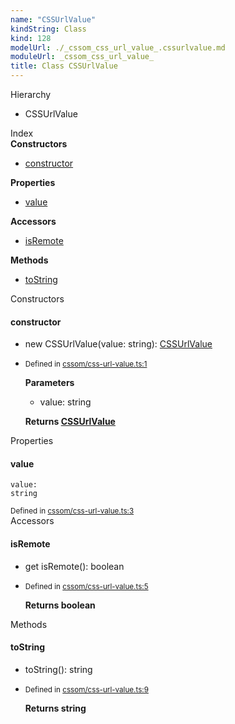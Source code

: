 ```yaml
---
name: "CSSUrlValue"
kindString: Class
kind: 128
modelUrl: ./_cssom_css_url_value_.cssurlvalue.md
moduleUrl: _cssom_css_url_value_
title: Class CSSUrlValue
---
```



<section class="pt-2 tsd-panel tsd-hierarchy">
<div class="lead">Hierarchy</div>
<ul class="pl-3 tsd-hierarchy list-style-initial">
<li>
<span class="target">CSSUrlValue</span>

</li>
</ul>

</section>





<section >
<div class="lead pb-2">Index</div>
<section class="tsd-panel tsd-index-panel">
<div class="tsd-index-content">
<section class="tsd-index-section ">
<strong>Constructors</strong>
<ul>
<li class="tsd-kind-constructor tsd-parent-kind-class"><a href="../_cssom_css_url_value_.cssurlvalue/#constructor" class="tsd-kind-icon">constructor</a></li>
</ul>
</section>
<section class="tsd-index-section ">
<strong>Properties</strong>
<ul>
<li class="tsd-kind-property tsd-parent-kind-class"><a href="../_cssom_css_url_value_.cssurlvalue/#value" class="tsd-kind-icon">value</a></li>
</ul>
</section>
<section class="tsd-index-section ">
<strong>Accessors</strong>
<ul>
<li class="tsd-kind-get-signature tsd-parent-kind-class"><a href="../_cssom_css_url_value_.cssurlvalue/#isremote" class="tsd-kind-icon">is<wbr>Remote</a></li>
</ul>
</section>
<section class="tsd-index-section ">
<strong>Methods</strong>
<ul>
<li class="tsd-kind-method tsd-parent-kind-class"><a href="../_cssom_css_url_value_.cssurlvalue/#tostring" class="tsd-kind-icon">to<wbr>String</a></li>
</ul>
</section>
</div>
</section>
</section>
<section>
<div class="lead">Constructors</div>
<section class="pb-4 pt-2 tsd-kind-constructor tsd-parent-kind-class">
<div class="d-flex flex-row">

<h4 id="constructor">constructor</h4>
</div>

<ul class="tsd-signatures tsd-kind-constructor tsd-parent-kind-class">
<li class="tsd-signature tsd-kind-icon">new CSSUrl<wbr>Value<span class="tsd-signature-symbol">(</span>value<span class="tsd-signature-symbol">: </span><span class="tsd-signature-type">string</span><span class="tsd-signature-symbol">)</span><span class="tsd-signature-symbol">: </span><a href="../_cssom_css_url_value_.cssurlvalue/" class="tsd-signature-type">CSSUrlValue</a></li>
</ul>

<ul class="tsd-descriptions">
<li class="tsd-description">
<aside class="tsd-sources pb-2">
<div class="d-flex flex-column">
<small class="text-muted">Defined in <a href="https://github.com/umbopepato/visua/blob/6f68f03/src/cssom/css-url-value.ts#L1">cssom/css-url-value.ts:1</a></small>
</div>
</aside>


<strong>Parameters</strong>
<ul class="pl-3 pb-2 list-style-initial">
<li>
<div class="h6 mb-0">value: <span class="tsd-signature-type">string</span></div>


</li>
</ul>

<strong>Returns <a href="../_cssom_css_url_value_.cssurlvalue/" class="tsd-signature-type">CSSUrlValue</a></strong>


</li>
</ul>

</section>
</section>
<section>
<div class="lead">Properties</div>
<section class="pb-4 pt-2 tsd-kind-property tsd-parent-kind-class">
<div class="d-flex flex-row">

<h4 id="value">value</h4>
</div>

<code class="tsd-signature tsd-kind-icon">value<span class="tsd-signature-symbol">:</span> <span class="tsd-signature-type">string</span></code>

<aside class="tsd-sources pb-2">
<div class="d-flex flex-column">
<small class="text-muted">Defined in <a href="https://github.com/umbopepato/visua/blob/6f68f03/src/cssom/css-url-value.ts#L3">cssom/css-url-value.ts:3</a></small>
</div>
</aside>




</section>
</section>
<section>
<div class="lead">Accessors</div>
<section class="pb-4 pt-2 tsd-kind-get-signature tsd-parent-kind-class">
<div class="d-flex flex-row">

<h4 id="isremote">is<wbr>Remote</h4>
</div>


<ul class="tsd-signatures tsd-kind-get-signature tsd-parent-kind-class">
<li class="tsd-signature tsd-kind-icon"><span class="tsd-signature-symbol">get</span> isRemote<span class="tsd-signature-symbol">(</span><span class="tsd-signature-symbol">)</span><span class="tsd-signature-symbol">: </span><span class="tsd-signature-type">boolean</span></li>
</ul>

<ul class="tsd-descriptions">
<li class="tsd-description">
<aside class="tsd-sources pb-2">
<div class="d-flex flex-column">
<small class="text-muted">Defined in <a href="https://github.com/umbopepato/visua/blob/6f68f03/src/cssom/css-url-value.ts#L5">cssom/css-url-value.ts:5</a></small>
</div>
</aside>



<strong>Returns <span class="tsd-signature-type">boolean</span></strong>


</li>
</ul>

</section>
</section>
<section>
<div class="lead">Methods</div>
<section class="pb-4 pt-2 tsd-kind-method tsd-parent-kind-class">
<div class="d-flex flex-row">

<h4 id="tostring">to<wbr>String</h4>
</div>

<ul class="tsd-signatures tsd-kind-method tsd-parent-kind-class">
<li class="tsd-signature tsd-kind-icon">to<wbr>String<span class="tsd-signature-symbol">(</span><span class="tsd-signature-symbol">)</span><span class="tsd-signature-symbol">: </span><span class="tsd-signature-type">string</span></li>
</ul>

<ul class="tsd-descriptions">
<li class="tsd-description">
<aside class="tsd-sources pb-2">
<div class="d-flex flex-column">
<small class="text-muted">Defined in <a href="https://github.com/umbopepato/visua/blob/6f68f03/src/cssom/css-url-value.ts#L9">cssom/css-url-value.ts:9</a></small>
</div>
</aside>



<strong>Returns <span class="tsd-signature-type">string</span></strong>


</li>
</ul>

</section>
</section>
